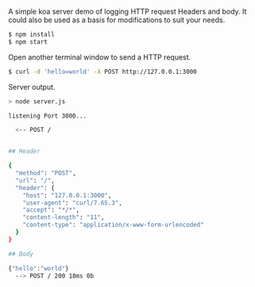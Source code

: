 A simple koa server demo of logging HTTP request Headers and body. It could also be used as a basis for modifications to suit your needs.

```bash
$ npm install
$ npm start
```

Open another terminal window to send a HTTP request.

```bash
$ curl -d 'hello=world' -X POST http://127.0.0.1:3000
```

Server output.

```bash
> node server.js

listening Port 3000...

  <-- POST /


## Header

{
  "method": "POST",
  "url": "/",
  "header": {
    "host": "127.0.0.1:3000",
    "user-agent": "curl/7.65.3",
    "accept": "*/*",
    "content-length": "11",
    "content-type": "application/x-www-form-urlencoded"
  }
}

## Body

{"hello":"world"}
  --> POST / 200 18ms 0b
```

